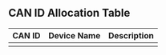 ## CAN ID Allocation Table

| CAN ID | Device Name | Description |
| ------ | ----------- | ----------- |
|        |             |             |
